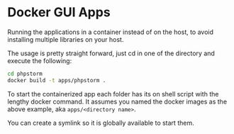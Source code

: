 # Docker GUI Apps
Running the applications in a container instead of on the host, to avoid installing multiple libraries
on your host.

The usage is pretty straight forward, just cd in one of the directory and execute the following:
```bash
cd phpstorm
docker build -t apps/phpstorm .
```

To start the containerized app each folder has its on shell script with the lengthy docker command.
It assumes you named the docker images as the above example, aka `apps/<directory name>`.

You can create a symlink so it is globally available to start them.

